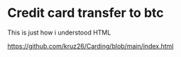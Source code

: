 # Credit card transfer to btc 
This is just how i understood HTML

https://github.com/kruz26/Carding/blob/main/index.html
